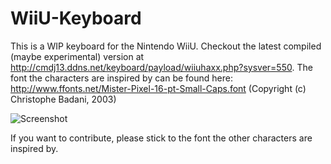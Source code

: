 # WiiU-Keyboard

This is a WIP keyboard for the Nintendo WiiU. Checkout the latest compiled (maybe experimental) version at http://cmdj13.ddns.net/keyboard/payload/wiiuhaxx.php?sysver=550.
The font the characters are inspired by can be found here: http://www.ffonts.net/Mister-Pixel-16-pt-Small-Caps.font (Copyright (c) Christophe Badani, 2003)

![Screenshot](http://abload.de/img/ahw3fwmbyty5dnyegxcgksdspe.jpg)

If you want to contribute, please stick to the font the other characters are inspired by.